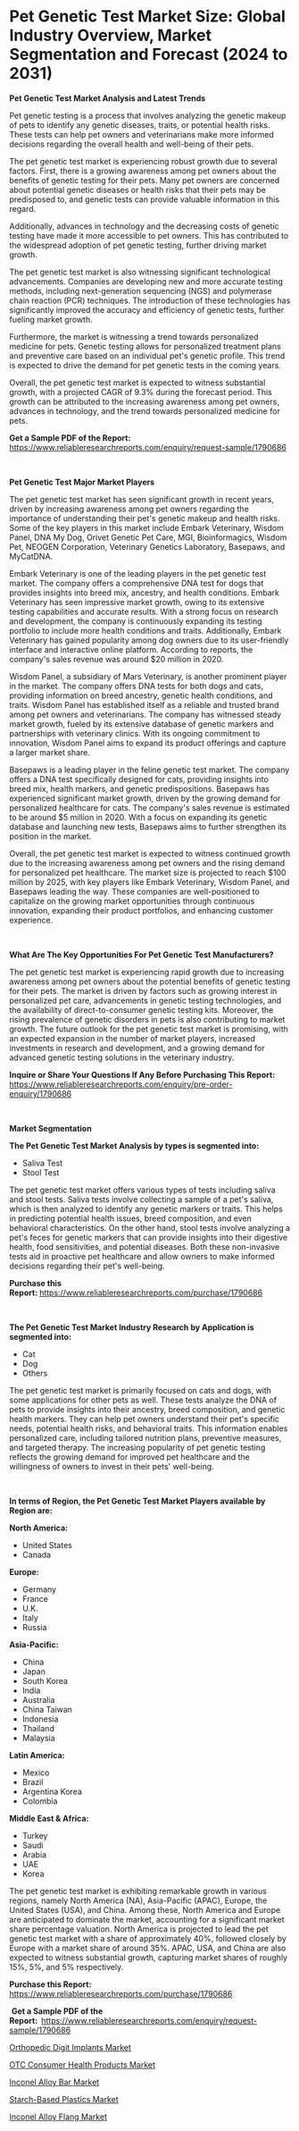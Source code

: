<p><h1>Pet Genetic Test Market Size: Global Industry Overview, Market Segmentation and Forecast (2024 to 2031)</h1></p><p><strong>Pet Genetic Test Market Analysis and Latest Trends</strong></p>
<p><p>Pet genetic testing is a process that involves analyzing the genetic makeup of pets to identify any genetic diseases, traits, or potential health risks. These tests can help pet owners and veterinarians make more informed decisions regarding the overall health and well-being of their pets.</p><p>The pet genetic test market is experiencing robust growth due to several factors. First, there is a growing awareness among pet owners about the benefits of genetic testing for their pets. Many pet owners are concerned about potential genetic diseases or health risks that their pets may be predisposed to, and genetic tests can provide valuable information in this regard.</p><p>Additionally, advances in technology and the decreasing costs of genetic testing have made it more accessible to pet owners. This has contributed to the widespread adoption of pet genetic testing, further driving market growth.</p><p>The pet genetic test market is also witnessing significant technological advancements. Companies are developing new and more accurate testing methods, including next-generation sequencing (NGS) and polymerase chain reaction (PCR) techniques. The introduction of these technologies has significantly improved the accuracy and efficiency of genetic tests, further fueling market growth.</p><p>Furthermore, the market is witnessing a trend towards personalized medicine for pets. Genetic testing allows for personalized treatment plans and preventive care based on an individual pet's genetic profile. This trend is expected to drive the demand for pet genetic tests in the coming years.</p><p>Overall, the pet genetic test market is expected to witness substantial growth, with a projected CAGR of 9.3% during the forecast period. This growth can be attributed to the increasing awareness among pet owners, advances in technology, and the trend towards personalized medicine for pets.</p></p>
<p><strong>Get a Sample PDF of the Report:&nbsp;</strong> <a href="https://www.reliableresearchreports.com/enquiry/request-sample/1790686">https://www.reliableresearchreports.com/enquiry/request-sample/1790686</a></p>
<p>&nbsp;</p>
<p><strong>Pet Genetic Test Major Market Players</strong></p>
<p><p>The pet genetic test market has seen significant growth in recent years, driven by increasing awareness among pet owners regarding the importance of understanding their pet's genetic makeup and health risks. Some of the key players in this market include Embark Veterinary, Wisdom Panel, DNA My Dog, Orivet Genetic Pet Care, MGI, Bioinformagics, Wisdom Pet, NEOGEN Corporation, Veterinary Genetics Laboratory, Basepaws, and MyCatDNA.</p><p>Embark Veterinary is one of the leading players in the pet genetic test market. The company offers a comprehensive DNA test for dogs that provides insights into breed mix, ancestry, and health conditions. Embark Veterinary has seen impressive market growth, owing to its extensive testing capabilities and accurate results. With a strong focus on research and development, the company is continuously expanding its testing portfolio to include more health conditions and traits. Additionally, Embark Veterinary has gained popularity among dog owners due to its user-friendly interface and interactive online platform. According to reports, the company's sales revenue was around $20 million in 2020.</p><p>Wisdom Panel, a subsidiary of Mars Veterinary, is another prominent player in the market. The company offers DNA tests for both dogs and cats, providing information on breed ancestry, genetic health conditions, and traits. Wisdom Panel has established itself as a reliable and trusted brand among pet owners and veterinarians. The company has witnessed steady market growth, fueled by its extensive database of genetic markers and partnerships with veterinary clinics. With its ongoing commitment to innovation, Wisdom Panel aims to expand its product offerings and capture a larger market share.</p><p>Basepaws is a leading player in the feline genetic test market. The company offers a DNA test specifically designed for cats, providing insights into breed mix, health markers, and genetic predispositions. Basepaws has experienced significant market growth, driven by the growing demand for personalized healthcare for cats. The company's sales revenue is estimated to be around $5 million in 2020. With a focus on expanding its genetic database and launching new tests, Basepaws aims to further strengthen its position in the market.</p><p>Overall, the pet genetic test market is expected to witness continued growth due to the increasing awareness among pet owners and the rising demand for personalized pet healthcare. The market size is projected to reach $100 million by 2025, with key players like Embark Veterinary, Wisdom Panel, and Basepaws leading the way. These companies are well-positioned to capitalize on the growing market opportunities through continuous innovation, expanding their product portfolios, and enhancing customer experience.</p></p>
<p>&nbsp;</p>
<p><strong>What Are The Key Opportunities For Pet Genetic Test Manufacturers?</strong></p>
<p><p>The pet genetic test market is experiencing rapid growth due to increasing awareness among pet owners about the potential benefits of genetic testing for their pets. The market is driven by factors such as growing interest in personalized pet care, advancements in genetic testing technologies, and the availability of direct-to-consumer genetic testing kits. Moreover, the rising prevalence of genetic disorders in pets is also contributing to market growth. The future outlook for the pet genetic test market is promising, with an expected expansion in the number of market players, increased investments in research and development, and a growing demand for advanced genetic testing solutions in the veterinary industry.</p></p>
<p><strong>Inquire or Share Your Questions If Any Before Purchasing This Report:</strong> <a href="https://www.reliableresearchreports.com/enquiry/pre-order-enquiry/1790686">https://www.reliableresearchreports.com/enquiry/pre-order-enquiry/1790686</a></p>
<p>&nbsp;</p>
<p><strong>Market Segmentation</strong></p>
<p><strong>The Pet Genetic Test Market Analysis by types is segmented into:</strong></p>
<p><ul><li>Saliva Test</li><li>Stool Test</li></ul></p>
<p><p>The pet genetic test market offers various types of tests including saliva and stool tests. Saliva tests involve collecting a sample of a pet's saliva, which is then analyzed to identify any genetic markers or traits. This helps in predicting potential health issues, breed composition, and even behavioral characteristics. On the other hand, stool tests involve analyzing a pet's feces for genetic markers that can provide insights into their digestive health, food sensitivities, and potential diseases. Both these non-invasive tests aid in proactive pet healthcare and allow owners to make informed decisions regarding their pet's well-being.</p></p>
<p><strong>Purchase this Report:&nbsp;</strong><a href="https://www.reliableresearchreports.com/purchase/1790686">https://www.reliableresearchreports.com/purchase/1790686</a></p>
<p>&nbsp;</p>
<p><strong>The Pet Genetic Test Market Industry Research by Application is segmented into:</strong></p>
<p><ul><li>Cat</li><li>Dog</li><li>Others</li></ul></p>
<p><p>The pet genetic test market is primarily focused on cats and dogs, with some applications for other pets as well. These tests analyze the DNA of pets to provide insights into their ancestry, breed composition, and genetic health markers. They can help pet owners understand their pet's specific needs, potential health risks, and behavioral traits. This information enables personalized care, including tailored nutrition plans, preventive measures, and targeted therapy. The increasing popularity of pet genetic testing reflects the growing demand for improved pet healthcare and the willingness of owners to invest in their pets' well-being.</p></p>
<p>&nbsp;</p>
<p><strong>In terms of Region, the Pet Genetic Test Market Players available by Region are:</strong></p>
<p>
    <p> <strong> North America: </strong>
        <ul>
            <li>United States</li>
            <li>Canada</li>
        </ul>
        </p> 
    <p> <strong> Europe: </strong>
        <ul>
            <li>Germany</li>
            <li>France</li>
            <li>U.K.</li>
            <li>Italy</li>
            <li>Russia</li>
        </ul>
        </p> 
    <p> <strong> Asia-Pacific: </strong>
        <ul>
            <li>China</li>
            <li>Japan</li>
            <li>South Korea</li>
            <li>India</li>
            <li>Australia</li>
            <li>China Taiwan</li>
            <li>Indonesia</li>
            <li>Thailand</li>
            <li>Malaysia</li>
        </ul>
        </p> 
    <p> <strong> Latin America: </strong>
        <ul>
            <li>Mexico</li>
            <li>Brazil</li>
            <li>Argentina Korea</li>
            <li>Colombia</li>
        </ul>
        </p> 
    <p> <strong> Middle East & Africa: </strong>
        <ul>
            <li>Turkey</li>
            <li>Saudi</li>
            <li>Arabia</li>
            <li>UAE</li>
            <li>Korea</li>
        </ul>
    </p>
    </p>
<p><p>The pet genetic test market is exhibiting remarkable growth in various regions, namely North America (NA), Asia-Pacific (APAC), Europe, the United States (USA), and China. Among these, North America and Europe are anticipated to dominate the market, accounting for a significant market share percentage valuation. North America is projected to lead the pet genetic test market with a share of approximately 40%, followed closely by Europe with a market share of around 35%. APAC, USA, and China are also expected to witness substantial growth, capturing market shares of roughly 15%, 5%, and 5% respectively.</p></p>
<p><strong>Purchase this Report: </strong><a href="https://www.reliableresearchreports.com/purchase/1790686">https://www.reliableresearchreports.com/purchase/1790686</a></p>
<p>&nbsp;<strong>Get a Sample PDF of the Report:&nbsp;&nbsp;</strong><a href="https://www.reliableresearchreports.com/enquiry/request-sample/1790686">https://www.reliableresearchreports.com/enquiry/request-sample/1790686</a></p>
<p><strong></strong></p>
<p><p><a href="https://github.com/mabutironaldo/Market-Research-Report-List-2/blob/main/orthopedic-digit-implants-market.md">Orthopedic Digit Implants Market</a></p><p><a href="https://github.com/lbird53714/Market-Research-Report-List-2/blob/main/otc-consumer-health-products-market.md">OTC Consumer Health Products Market</a></p><p><a href="https://medium.com/@jaremington56468/inconel-alloy-bar-market-furnishes-information-on-market-share-market-trends-and-market-growth-c67f2dd0991b">Inconel Alloy Bar Market</a></p><p><a href="https://medium.com/@jaremington56468/starch-based-plastics-market-size-and-market-trends-complete-industry-overview-2024-to-2031-3a64f3420600">Starch-Based Plastics Market</a></p><p><a href="https://medium.com/@jaremington56468/inconel-alloy-flang-market-the-key-to-successful-business-strategy-forecast-till-2031-c23791bcb4da">Inconel Alloy Flang Market</a></p></p>